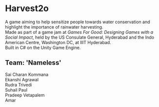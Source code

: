 # Harvest2o
A game aiming to help sensitize people towards water conservation and highlight the importance of rainwater harvesting.  
Made as part of a game jam at _Games For Good: Designing Games with a Social Impact_, held by the US Consulate General, Hyderabad and the Indo American Centre, Washington DC, at IIIT Hyderabad.  
Built in C# on the Unity Game Engine.

## Team: 'Nameless'
Sai Charan Kommana   
Ekanshi Agrawal  
Rudra Trivedi  
Suhail Paul  
Pradeep Vetapalem  
Amar
